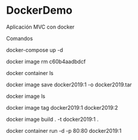 # DockerDemo
Aplicación MVC con docker


Comandos

docker-compose up -d

docker image rm c60b4aadbdcf

docker container ls

docker image save docker2019:1 -o docker2019.tar

docker image ls

docker image tag docker2019:1 docker2019:2

docker image build . -t docker2019:1 .

docker container run -d -p 80:80 docker2019:1

